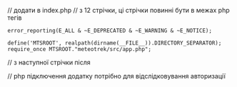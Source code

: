 // додати в index.php
// з 12 стрічки, ці стрічки повинні бути в межах php тегів

	error_reporting(E_ALL & ~E_DEPRECATED & ~E_WARNING & ~E_NOTICE); 
	 
	define('MTSROOT', realpath(dirname(__FILE__)).DIRECTORY_SEPARATOR);
	require_once MTSROOT."meteotrek/src/app.php";


// з наступної стрічки після <link href="gwsse.css" rel="stylesheet" />
	<!-- Подключение "Meteotrek" -->
	<?php mtsHeaders(); ?>

// php підключення додатку потрібно для відслідковування авторизації
